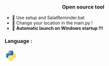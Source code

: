 <h3 align="center">Open source tool</h3>


- 🔭 Use setup and SalatReminder.bat
- 🔋​ Change your location in the main.py !
- 🔋​ **Automatic launch on Windows startup !!!**

<p align="left">
</p>

<h3 align="left">Language :</h3>
<p align="left"> <a href="https://www.python.org" target="_blank" rel="noreferrer"> <img src="https://raw.githubusercontent.com/devicons/devicon/master/icons/python/python-original.svg" alt="python" width="40" height="40"/> </a> </p>


